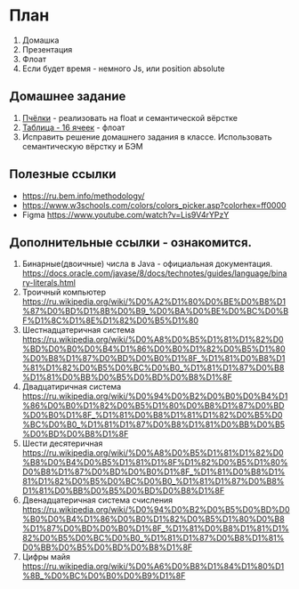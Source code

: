 # План

1. Домашка
2. Презентация
3. Флоат
4. Если будет время - немного Js, или position absolute

## Домашнее задание

1. [Пчёлки](https://andron13.de/school/frontend/fe-exercises/11-moqups/01-exercises-web-sites-moqups/) - реализовать на float и семантической вёрстке
2. [Таблица - 16 ячеек](https://andron13.de/school/frontend/fe-exercises/02-table/04-exercises-html-table/) - флоат
3. Исправить решение домашнего задания в классе. Использовать семантическую вёрстку и БЭМ

## Полезные ссылки

- https://ru.bem.info/methodology/
- https://www.w3schools.com/colors/colors_picker.asp?colorhex=ff0000
- Figma https://www.youtube.com/watch?v=Lis9V4rYPzY


## Дополнительные ссылки - ознакомится.

1. Бинарные(двоичные) числа в Java - официальная документация.  https://docs.oracle.com/javase/8/docs/technotes/guides/language/binary-literals.html
2. Троичный компьютер https://ru.wikipedia.org/wiki/%D0%A2%D1%80%D0%BE%D0%B8%D1%87%D0%BD%D1%8B%D0%B9_%D0%BA%D0%BE%D0%BC%D0%BF%D1%8C%D1%8E%D1%82%D0%B5%D1%80
3. Шестнадцатеричная система https://ru.wikipedia.org/wiki/%D0%A8%D0%B5%D1%81%D1%82%D0%BD%D0%B0%D0%B4%D1%86%D0%B0%D1%82%D0%B5%D1%80%D0%B8%D1%87%D0%BD%D0%B0%D1%8F_%D1%81%D0%B8%D1%81%D1%82%D0%B5%D0%BC%D0%B0_%D1%81%D1%87%D0%B8%D1%81%D0%BB%D0%B5%D0%BD%D0%B8%D1%8F
4. Двадцатиричная система https://ru.wikipedia.org/wiki/%D0%94%D0%B2%D0%B0%D0%B4%D1%86%D0%B0%D1%82%D0%B5%D1%80%D0%B8%D1%87%D0%BD%D0%B0%D1%8F_%D1%81%D0%B8%D1%81%D1%82%D0%B5%D0%BC%D0%B0_%D1%81%D1%87%D0%B8%D1%81%D0%BB%D0%B5%D0%BD%D0%B8%D1%8F
5. Шести десятеричная https://ru.wikipedia.org/wiki/%D0%A8%D0%B5%D1%81%D1%82%D0%B8%D0%B4%D0%B5%D1%81%D1%8F%D1%82%D0%B5%D1%80%D0%B8%D1%87%D0%BD%D0%B0%D1%8F_%D1%81%D0%B8%D1%81%D1%82%D0%B5%D0%BC%D0%B0_%D1%81%D1%87%D0%B8%D1%81%D0%BB%D0%B5%D0%BD%D0%B8%D1%8F
6. Двенадцатеричная система счисления  https://ru.wikipedia.org/wiki/%D0%94%D0%B2%D0%B5%D0%BD%D0%B0%D0%B4%D1%86%D0%B0%D1%82%D0%B5%D1%80%D0%B8%D1%87%D0%BD%D0%B0%D1%8F_%D1%81%D0%B8%D1%81%D1%82%D0%B5%D0%BC%D0%B0_%D1%81%D1%87%D0%B8%D1%81%D0%BB%D0%B5%D0%BD%D0%B8%D1%8F
7. Цифры майя https://ru.wikipedia.org/wiki/%D0%A6%D0%B8%D1%84%D1%80%D1%8B_%D0%BC%D0%B0%D0%B9%D1%8F
